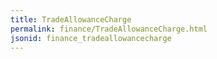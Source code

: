 ```yaml
---
title: TradeAllowanceCharge
permalink: finance/TradeAllowanceCharge.html
jsonid: finance_tradeallowancecharge
---
```

